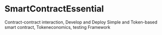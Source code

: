 # SmartContractEssential

Contract-contract interaction, Develop and Deploy Simple and Token-based smart contract, Tokeneconomics, testing Framework


